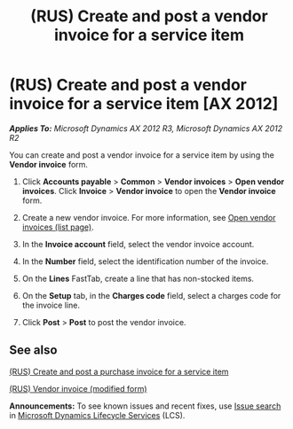 ﻿---
title: (RUS) Create and post a vendor invoice for a service item
TOCTitle: (RUS) Create and post a vendor invoice for a service item
ms:assetid: 41de9732-e39e-43e9-8fd3-225225f4ab29
ms:mtpsurl: https://technet.microsoft.com/en-us/library/JJ733206(v=AX.60)
ms:contentKeyID: 49685174
ms.date: 04/18/2014
mtps_version: v=AX.60
f1_keywords:
- (RUS)
- a vendor invoice
- service item
- Create and post
---

# (RUS) Create and post a vendor invoice for a service item [AX 2012]


_**Applies To:** Microsoft Dynamics AX 2012 R3, Microsoft Dynamics AX 2012 R2_

You can create and post a vendor invoice for a service item by using the **Vendor invoice** form.

1.  Click **Accounts payable** \> **Common** \> **Vendor invoices** \> **Open vendor invoices**. Click **Invoice** \> **Vendor invoice** to open the **Vendor invoice** form.

2.  Create a new vendor invoice. For more information, see [Open vendor invoices (list page)](https://technet.microsoft.com/en-us/library/hh454986\(v=ax.60\)).

3.  In the **Invoice account** field, select the vendor invoice account.

4.  In the **Number** field, select the identification number of the invoice.

5.  On the **Lines** FastTab, create a line that has non-stocked items.

6.  On the **Setup** tab, in the **Charges code** field, select a charges code for the invoice line.

7.  Click **Post** \> **Post** to post the vendor invoice.

## See also

[(RUS) Create and post a purchase invoice for a service item](rus-create-and-post-a-purchase-invoice-for-a-service-item.md)

[(RUS) Vendor invoice (modified form)](https://technet.microsoft.com/en-us/library/jj733265\(v=ax.60\))

  
**Announcements:** To see known issues and recent fixes, use [Issue search](http://go.microsoft.com/fwlink/?linkid=389258) in [Microsoft Dynamics Lifecycle Services](http://go.microsoft.com/fwlink/?linkid=306505) (LCS).

